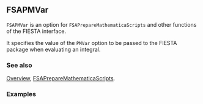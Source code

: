 ## FSAPMVar

`FSAPMVar` is an option for `FSAPrepareMathematicaScripts` and other functions of the FIESTA interface.

It specifies the value of the `PMVar` option to be passed to the FIESTA package when evaluating an integral.

### See also

[Overview](Extra/FeynHelpers.md), [FSAPrepareMathematicaScripts](FSAPrepareMathematicaScripts.md).

### Examples